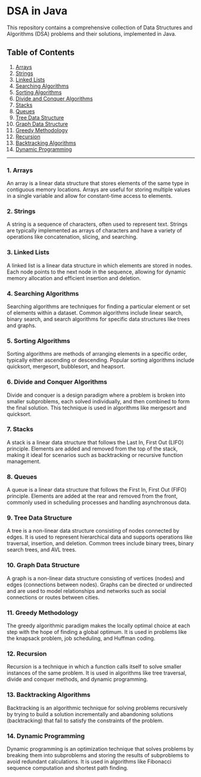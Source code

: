 # DSA in Java

This repository contains a comprehensive collection of Data Structures and Algorithms (DSA) problems and their solutions, implemented in Java.

## Table of Contents

1. [Arrays](#1-arrays)
2. [Strings](#2-strings)
3. [Linked Lists](#3-linked-lists)
4. [Searching Algorithms](#4-searching-algorithms)
5. [Sorting Algorithms](#5-sorting-algorithms)
6. [Divide and Conquer Algorithms](#6-divide-and-conquer-algorithms)
7. [Stacks](#7-stacks)
8. [Queues](#8-queues)
9. [Tree Data Structure](#9-tree-data-structure)
10. [Graph Data Structure](#10-graph-data-structure)
11. [Greedy Methodology](#11-greedy-methodology)
12. [Recursion](#12-recursion)
13. [Backtracking Algorithms](#13-backtracking-algorithms)
14. [Dynamic Programming](#14-dynamic-programming)

---

### 1. Arrays
An array is a linear data structure that stores elements of the same type in contiguous memory locations. Arrays are useful for storing multiple values in a single variable and allow for constant-time access to elements.

### 2. Strings
A string is a sequence of characters, often used to represent text. Strings are typically implemented as arrays of characters and have a variety of operations like concatenation, slicing, and searching.

### 3. Linked Lists
A linked list is a linear data structure in which elements are stored in nodes. Each node points to the next node in the sequence, allowing for dynamic memory allocation and efficient insertion and deletion.

### 4. Searching Algorithms
Searching algorithms are techniques for finding a particular element or set of elements within a dataset. Common algorithms include linear search, binary search, and search algorithms for specific data structures like trees and graphs.

### 5. Sorting Algorithms
Sorting algorithms are methods of arranging elements in a specific order, typically either ascending or descending. Popular sorting algorithms include quicksort, mergesort, bubblesort, and heapsort.

### 6. Divide and Conquer Algorithms
Divide and conquer is a design paradigm where a problem is broken into smaller subproblems, each solved individually, and then combined to form the final solution. This technique is used in algorithms like mergesort and quicksort.

### 7. Stacks
A stack is a linear data structure that follows the Last In, First Out (LIFO) principle. Elements are added and removed from the top of the stack, making it ideal for scenarios such as backtracking or recursive function management.

### 8. Queues
A queue is a linear data structure that follows the First In, First Out (FIFO) principle. Elements are added at the rear and removed from the front, commonly used in scheduling processes and handling asynchronous data.

### 9. Tree Data Structure
A tree is a non-linear data structure consisting of nodes connected by edges. It is used to represent hierarchical data and supports operations like traversal, insertion, and deletion. Common trees include binary trees, binary search trees, and AVL trees.

### 10. Graph Data Structure
A graph is a non-linear data structure consisting of vertices (nodes) and edges (connections between nodes). Graphs can be directed or undirected and are used to model relationships and networks such as social connections or routes between cities.

### 11. Greedy Methodology
The greedy algorithmic paradigm makes the locally optimal choice at each step with the hope of finding a global optimum. It is used in problems like the knapsack problem, job scheduling, and Huffman coding.

### 12. Recursion
Recursion is a technique in which a function calls itself to solve smaller instances of the same problem. It is used in algorithms like tree traversal, divide and conquer methods, and dynamic programming.

### 13. Backtracking Algorithms
Backtracking is an algorithmic technique for solving problems recursively by trying to build a solution incrementally and abandoning solutions (backtracking) that fail to satisfy the constraints of the problem.

### 14. Dynamic Programming
Dynamic programming is an optimization technique that solves problems by breaking them into subproblems and storing the results of subproblems to avoid redundant calculations. It is used in algorithms like Fibonacci sequence computation and shortest path finding.
